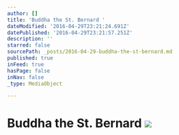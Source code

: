 ```yaml
---
author: []
title: 'Buddha the St. Bernard '
dateModified: '2016-04-29T23:21:24.691Z'
datePublished: '2016-04-29T23:21:57.251Z'
description: ''
starred: false
sourcePath: _posts/2016-04-29-buddha-the-st-bernard.md
published: true
inFeed: true
hasPage: false
inNav: false
_type: MediaObject

---
```

# Buddha the St. Bernard ![](https://the-grid-user-content.s3-us-west-2.amazonaws.com/9b9e6827-f652-444e-9b13-81ee9d1bc4e4.jpg)